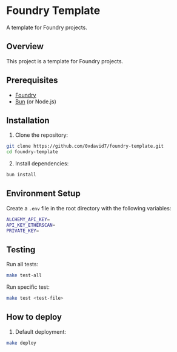 # Foundry Template

A template for Foundry projects.

## Overview

This project is a template for Foundry projects.

## Prerequisites

- [Foundry](https://book.getfoundry.sh/getting-started/installation)
- [Bun](https://bun.sh/) (or Node.js)

## Installation

1. Clone the repository:

```sh
git clone https://github.com/0xdavid7/foundry-template.git
cd foundry-template
```

2. Install dependencies:

```sh
bun install
```

## Environment Setup

Create a `.env` file in the root directory with the following variables:

```sh
ALCHEMY_API_KEY=
API_KEY_ETHERSCAN=
PRIVATE_KEY=
```

## Testing

Run all tests:

```sh
make test-all
```

Run specific test:

```sh
make test <test-file>
```

## How to deploy

1. Default deployment:

```sh
make deploy
```